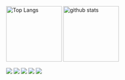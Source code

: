 <img alt="Top Langs" height="150px" src="https://github-readme-stats.vercel.app/api/top-langs/?username=tensho1026&https://github.com/anuraghazra/github-readme-stats" />
<img alt="github stats" height="150px" src="https://github-readme-stats.vercel.app/api?username=tensho1026&show_icons=true&theme=transparent" />

![](http://github-profile-summary-cards.vercel.app/api/cards/profile-details?username=tensho1026&theme=vision_friendly_dark)
![](http://github-profile-summary-cards.vercel.app/api/cards/repos-per-language?username=tensho1026&theme=vision_friendly_dark)
![](http://github-profile-summary-cards.vercel.app/api/cards/most-commit-language?username=tensho1026&theme=vision_friendly_dark)
![](http://github-profile-summary-cards.vercel.app/api/cards/stats?username=tensho1026&theme=vision_friendly_dark)
![](http://github-profile-summary-cards.vercel.app/api/cards/productive-time?username=tensho1026&theme=vision_friendly_dark&utcOffset=8)
